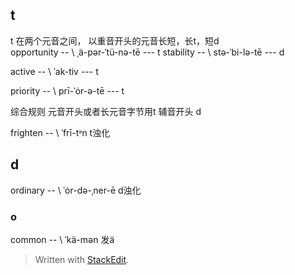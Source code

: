 ## t
t 在两个元音之间， 以重音开头的元音长短，长t，短d     
opportunity -- \ ˌä-pər-ˈtü-nə-tē  --- t
stability -- \ stə-ˈbi-lə-tē --- d
 

active -- \ ˈak-tiv --- t

priority -- \ prī-ˈȯr-ə-tē --- t

综合规则 元音开头或者长元音字节用t
辅音开头 d



frighten -- \ ˈfrī-tᵊn t浊化
## d
ordinary -- \ ˈȯr-də-ˌner-ē d浊化

### o
common -- \ ˈkä-mən 发ä

> Written with [StackEdit](https://stackedit.io/).
<!--stackedit_data:
eyJoaXN0b3J5IjpbMTk3NjI1ODkzMCwtMTQ5ODY3NDk5NCw5MT
I4MDUzNDQsLTQxMjczMzU4NywtMTU0NjE0MjM2LDE3NTcxMDM5
ODMsNjA5Njc1NzE5LDE1ODY3OTUxMTZdfQ==
-->